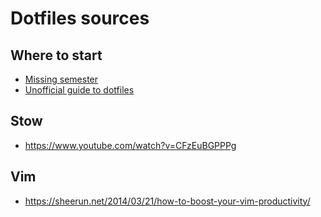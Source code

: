 # Dotfiles sources
## Where to start
- [Missing semester](https://missing.csail.mit.edu/)
- [Unofficial guide to dotfiles](https://dotfiles.github.io/)

## Stow
- https://www.youtube.com/watch?v=CFzEuBGPPPg


## Vim
- https://sheerun.net/2014/03/21/how-to-boost-your-vim-productivity/
